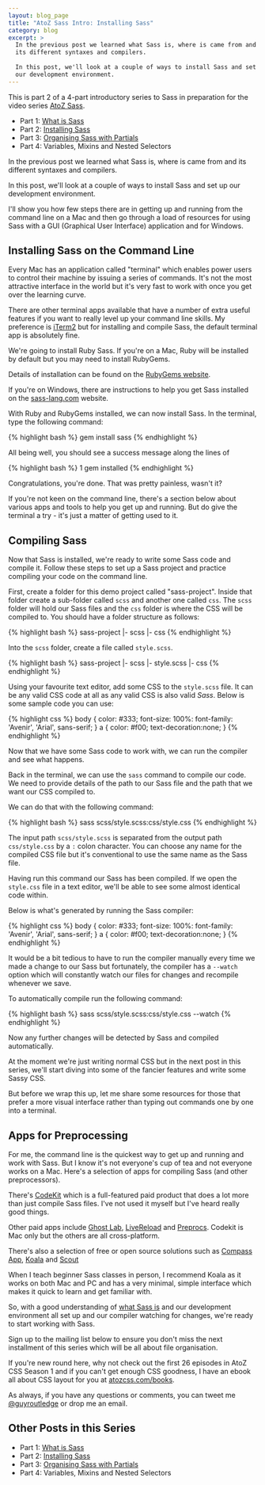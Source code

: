 ```yaml
---
layout: blog_page
title: "AtoZ Sass Intro: Installing Sass"
category: blog
excerpt: >
  In the previous post we learned what Sass is, where is came from and
  its different syntaxes and compilers. 
  
  In this post, we'll look at a couple of ways to install Sass and set up
  our development environment.
---
```


This is part 2 of a 4-part introductory series to Sass in preparation
for the video series [AtoZ Sass](http://www.atozsass.com).

* Part 1: [What is Sass](/blog/what-is-sass)
* Part 2: [Installing Sass](/blog/installing-sass)
* Part 3: [Organising Sass with Partials](/blog/organising-sass-with-partials)
* Part 4: Variables, Mixins and Nested Selectors

In the previous post we learned what Sass is, where is came from and
its different syntaxes and compilers. 

In this post, we'll look at a couple of ways to install Sass and set up
our development environment.

I'll show you how few steps there are in getting up and running from the
command line on a Mac and then go through a load of resources for
using Sass with a GUI (Graphical User Interface) application and for
Windows.


## Installing Sass on the Command Line

Every Mac has an application called "terminal" which enables power users
to control their machine by issuing a series of commands. It's not the
most attractive interface in the world but it's very fast to work with
once you get over the learning curve.

There are other terminal apps available that have a number of extra
useful features if you want to really level up your command line skills.
My preference is [iTerm2](http://www.iterm2.com) but for installing and
compile Sass, the default terminal app is absolutely fine. 

We're going to install Ruby Sass. If you're on a Mac, Ruby will be
installed by default but you may need to install RubyGems. 

Details of installation can be found on the [RubyGems
website](https://rubygems.org/pages/download). 

If you're on Windows, there are instructions to help you get Sass
installed on the [sass-lang.com](http://sass-lang.com/install) website.

With Ruby and RubyGems installed, we can now install Sass. In the
terminal, type the following command: 

{% highlight bash %}
gem install sass
{% endhighlight %}

All being well, you should see a success message along the lines of 
	
{% highlight bash %}
1 gem installed
{% endhighlight %}

Congratulations, you're done. That was pretty painless, wasn't it?

If you're not keen on the command line, there's a section below about
various apps and tools to help you get up and running. But do give the
terminal a try - it's just a matter of getting used to it.


## Compiling Sass

Now that Sass is installed, we're ready to write some Sass code and
compile it. Follow these steps to set up a Sass project and practice
compiling your code on the command line.

First, create a folder for this demo project called "sass-project".
Inside that folder create a sub-folder called `scss` and another one
called `css`. The `scss` folder will hold our Sass files and the `css`
folder is where the CSS will be compiled to. You should have a folder
structure as follows:

{% highlight bash %}
sass-project
|- scss
|- css
{% endhighlight %}

Into the `scss` folder, create a file called `style.scss`. 

{% highlight bash %}
sass-project
|- scss
   |- style.scss
|- css
{% endhighlight %}

Using your favourite text editor, add some CSS to the `style.scss`
file. It can be any valid CSS code at all as any valid CSS is also valid *Sass*.
Below is some sample code you can use:

{% highlight css %}
body {
	color: #333;
	font-size: 100%:
	font-family: 'Avenir', 'Arial', sans-serif;
}
a {
	color: #f00;
	text-decoration:none;
}
{% endhighlight %}

Now that we have some Sass code to work with, we can run the compiler
and see what happens.

Back in the terminal, we can use the `sass` command to compile our code.
We need to provide details of the path to our Sass file and the path
that we want our CSS compiled to.

We can do that with the following command:

{% highlight bash %}
sass scss/style.scss:css/style.css
{% endhighlight %}

The input path `scss/style.scss` is separated from the output path
`css/style.css` by a `:` colon character. You can choose any name for
the compiled CSS file but it's conventional to use the same name as the
Sass file.

Having run this command our Sass has been compiled. If we open the
`style.css` file in a text editor, we'll be able to see some almost
identical code within. 

Below is what's generated by running the Sass compiler:

{% highlight css %}
body {
	color: #333;
	font-size: 100%:
	font-family: 'Avenir', 'Arial', sans-serif; }
a {
	color: #f00;
	text-decoration:none; }
{% endhighlight %}

It would be a bit tedious to have to run the compiler manually every
time we made a change to our Sass but fortunately, the compiler has
a `--watch` option which will constantly watch our files for changes and
recompile whenever we save.

To automatically compile run the following command:

{% highlight bash %}
sass scss/style.scss:css/style.css --watch
{% endhighlight %}

Now any further changes will be detected by Sass and compiled
automatically.

At the moment we're just writing normal CSS but in the next post in this
series, we'll start diving into some of the fancier features and write
some Sassy CSS.

But before we wrap this up, let me share some resources for those that
prefer a more visual interface rather than typing out commands one by
one into a terminal.

## Apps for Preprocessing

For me, the command line is the quickest way to get up and running and
work with Sass. But I know it's not everyone's cup of tea and not
everyone works on a Mac. Here's a selection of apps for compiling Sass
(and other preprocessors).

There's [CodeKit](http://incident57.com/codekit/) which is
a full-featured paid product that does a lot more than just compile Sass
files. I've not used it myself but I've heard really good things.

Other paid apps include [Ghost Lab](http://www.vanamco.com/ghostlab),
[LiveReload](http://livereload.com/) and [Preprocs](https://prepros.io/).
Codekit is Mac only but the others are all cross-platform.

There's also a selection of free or open source solutions such as
[Compass App](http://compass.handlino.com/),
[Koala](http://koala-app.com/) and
[Scout](http://mhs.github.io/scout-app/)

When I teach beginner Sass classes in person, I recommend Koala as it
works on both Mac and PC and has a very minimal, simple interface which
makes it quick to learn and get familiar with.

So, with a good understanding of [what Sass is](/blog/what-is-sass) and our
development environment all set up and our compiler watching for
changes, we're ready to start working with Sass. 

Sign up to the mailing list below to ensure you don't miss the next
installment of this series which will be all about file organisation.

If you're new round here, why not check out the first 26 episodes in
AtoZ CSS Season 1 and if you can't get enough CSS goodness, I have an
ebook all about CSS layout for you at
[atozcss.com/books](http://www.atozcss.com/books).

As always, if you have any questions or comments, you can tweet me
[@guyroutledge](http://www.twitter.com/guyroutledge) or drop me an email.

## Other Posts in this Series

* Part 1: [What is Sass](/blog/what-is-sass)
* Part 2: [Installing Sass](/blog/installing-sass)
* Part 3: [Organising Sass with Partials](/blog/organising-sass-with-partials)
* Part 4: Variables, Mixins and Nested Selectors
